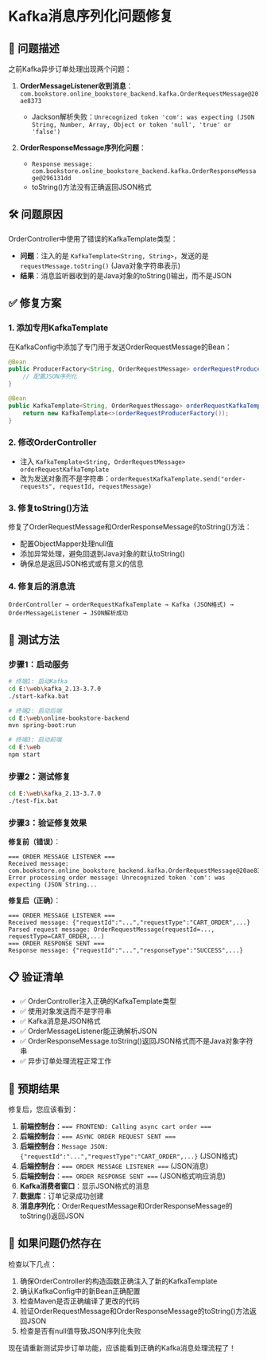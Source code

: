 # Kafka消息序列化问题修复

## 🔧 问题描述

之前Kafka异步订单处理出现两个问题：
1. **OrderMessageListener收到消息**：`com.bookstore.online_bookstore_backend.kafka.OrderRequestMessage@20ae8373`
   - Jackson解析失败：`Unrecognized token 'com': was expecting (JSON String, Number, Array, Object or token 'null', 'true' or 'false')`

2. **OrderResponseMessage序列化问题**：
   - `Response message: com.bookstore.online_bookstore_backend.kafka.OrderResponseMessage@296131dd`
   - toString()方法没有正确返回JSON格式

## 🛠️ 问题原因

OrderController中使用了错误的KafkaTemplate类型：
- **问题**：注入的是 `KafkaTemplate<String, String>`，发送的是 `requestMessage.toString()` (Java对象字符串表示)
- **结果**：消息监听器收到的是Java对象的toString()输出，而不是JSON

## ✅ 修复方案

### 1. **添加专用KafkaTemplate**
在KafkaConfig中添加了专门用于发送OrderRequestMessage的Bean：
```java
@Bean
public ProducerFactory<String, OrderRequestMessage> orderRequestProducerFactory() {
    // 配置JSON序列化
}

@Bean
public KafkaTemplate<String, OrderRequestMessage> orderRequestKafkaTemplate() {
    return new KafkaTemplate<>(orderRequestProducerFactory());
}
```

### 2. **修改OrderController**
- 注入 `KafkaTemplate<String, OrderRequestMessage> orderRequestKafkaTemplate`
- 改为发送对象而不是字符串：`orderRequestKafkaTemplate.send("order-requests", requestId, requestMessage)`

### 3. **修复toString()方法**
修复了OrderRequestMessage和OrderResponseMessage的toString()方法：
- 配置ObjectMapper处理null值
- 添加异常处理，避免回退到Java对象的默认toString()
- 确保总是返回JSON格式或有意义的信息

### 4. **修复后的消息流**
```
OrderController → orderRequestKafkaTemplate → Kafka (JSON格式) → OrderMessageListener → JSON解析成功
```

## 🧪 测试方法

### 步骤1：启动服务
```bash
# 终端1: 启动Kafka
cd E:\web\kafka_2.13-3.7.0
./start-kafka.bat

# 终端2: 启动后端
cd E:\web\online-bookstore-backend
mvn spring-boot:run

# 终端3: 启动前端
cd E:\web
npm start
```

### 步骤2：测试修复
```bash
cd E:\web\kafka_2.13-3.7.0
./test-fix.bat
```

### 步骤3：验证修复效果

**修复前（错误）**：
```
=== ORDER MESSAGE LISTENER ===
Received message: com.bookstore.online_bookstore_backend.kafka.OrderRequestMessage@20ae8373
Error processing order message: Unrecognized token 'com': was expecting (JSON String...
```

**修复后（正确）**：
```
=== ORDER MESSAGE LISTENER ===
Received message: {"requestId":"...","requestType":"CART_ORDER",...}
Parsed request message: OrderRequestMessage(requestId=..., requestType=CART_ORDER,...)
=== ORDER RESPONSE SENT ===
Response message: {"requestId":"...","responseType":"SUCCESS",...}
```

## 📋 验证清单

- ✅ OrderController注入正确的KafkaTemplate类型
- ✅ 使用对象发送而不是字符串
- ✅ Kafka消息是JSON格式
- ✅ OrderMessageListener能正确解析JSON
- ✅ OrderResponseMessage.toString()返回JSON格式而不是Java对象字符串
- ✅ 异步订单处理流程正常工作

## 🎯 预期结果

修复后，您应该看到：
1. **前端控制台**：`=== FRONTEND: Calling async cart order ===`
2. **后端控制台**：`=== ASYNC ORDER REQUEST SENT ===`
3. **后端控制台**：`Message JSON: {"requestId":"...","requestType":"CART_ORDER",...}` (JSON格式)
4. **后端控制台**：`=== ORDER MESSAGE LISTENER ===` (JSON消息)
5. **后端控制台**：`=== ORDER RESPONSE SENT ===` (JSON格式响应消息)
6. **Kafka消费者窗口**：显示JSON格式的消息
7. **数据库**：订单记录成功创建
8. **消息序列化**：OrderRequestMessage和OrderResponseMessage的toString()返回JSON

## 🚨 如果问题仍然存在

检查以下几点：
1. 确保OrderController的构造函数正确注入了新的KafkaTemplate
2. 确认KafkaConfig中的新Bean正确配置
3. 检查Maven是否正确编译了更改的代码
4. 验证OrderRequestMessage和OrderResponseMessage的toString()方法返回JSON
5. 检查是否有null值导致JSON序列化失败

现在请重新测试异步订单功能，应该能看到正确的Kafka消息处理流程了！
